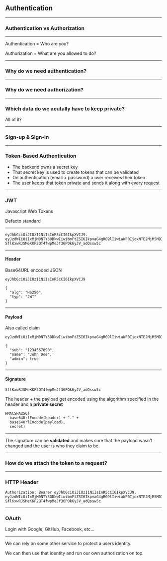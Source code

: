## Authentication

---

### Authentication vs Authorization

---

Authentication = Who are you?

Authorization = What are you allowed to do?

---

### Why do we need authentication?

---

### Why do we need authorization?

---

### Which data do we acutally have to keep private?

All of it?

---

### Sign-up & Sign-in

---

### Token-Based Authentication

- The backend owns a secret key <!-- .element: class="fragment" -->
- That secret key is used to create tokens that can be validated <!-- .element: class="fragment" -->
- On authentication (email + password) a user receives their token <!-- .element: class="fragment" -->
- The user keeps that token private and sends it along with every request <!-- .element: class="fragment" -->

---

### JWT

Javascript Web Tokens

Defacto standard

---

```
eyJhbGciOiJIUzI1NiIsInR5cCI6IkpXVCJ9.
eyJzdWIiOiIxMjM0NTY3ODkwIiwibmFtZSI6IkpvaG4gRG9lIiwiaWF0IjoxNTE2MjM5MDIyfQ.
SflKxwRJSMeKKF2QT4fwpMeJf36POk6yJV_adQssw5c
```

---

#### Header

Base64URL encoded JSON

```
eyJhbGciOiJIUzI1NiIsInR5cCI6IkpXVCJ9
```

```
{
  "alg": "HS256",
  "typ": "JWT"
}
```

---

#### Payload

Also called claim

```
eyJzdWIiOiIxMjM0NTY3ODkwIiwibmFtZSI6IkpvaG4gRG9lIiwiaWF0IjoxNTE2MjM5MDIyfQ
```

```
{
  "sub": "1234567890",
  "name": "John Doe",
  "admin": true
}
```

---

#### Signature

```
SflKxwRJSMeKKF2QT4fwpMeJf36POk6yJV_adQssw5c
```

The header + the payload get encoded using the algorithm specified in the header and a **private secret**

```
HMACSHA256(
  base64UrlEncode(header) + "." +
  base64UrlEncode(payload),
  secret)
```

---

The signature can be **validated** and makes sure that the payload wasn't changed and the user is who they claim to be.

---

### How do we attach the token to a request?

---

### HTTP Header

```
Authorization: Bearer eyJhbGciOiJIUzI1NiIsInR5cCI6IkpXVCJ9.
eyJzdWIiOiIxMjM0NTY3ODkwIiwibmFtZSI6IkpvaG4gRG9lIiwiaWF0IjoxNTE2MjM5MDIyfQ.
SflKxwRJSMeKKF2QT4fwpMeJf36POk6yJV_adQssw5c
```

---

### OAuth

Login with Google, GitHub, Facebook, etc...

---

We can rely on some other service to protect a users identity.

We can then use that identity and run our own authorization on top.
